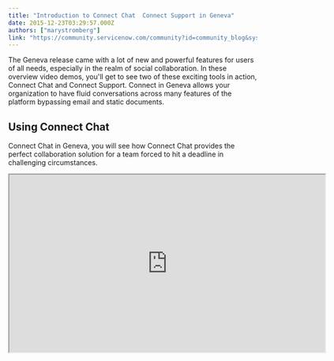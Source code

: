 ```yaml
---
title: "Introduction to Connect Chat  Connect Support in Geneva"
date: 2015-12-23T03:29:57.000Z
authors: ["marystromberg"]
link: "https://community.servicenow.com/community?id=community_blog&sys_id=03ad66a9dbd0dbc01dcaf3231f961904"
---
```

<p>The Geneva release came with a lot of new and powerful features for users of all needs, especially in the realm of social collaboration. In these overview video demos, you'll get to see two of these exciting tools in action, Connect Chat and Connect Support. Connect in Geneva allows your organization to have fluid conversations across many features of the platform bypassing email and static documents.</p><p></p><h2>Using Connect Chat</h2><p>Connect Chat in Geneva, you will see how Connect Chat provides the perfect collaboration solution for a team forced to hit a deadline in challenging circumstances.</p><p></p><p><iframe src="https://youtube.com/embed/w9gi5pm6WjQ" width="640" height="360"/></p><p></p><p></p><h2>Using Connect Support</h2><p>Connect Support in Geneva, we'll show you how Connect Support revamps the concept of live support on the platform by providing the power of Connect Chat within a service desk interface.</p><p></p><p><iframe src="https://youtube.com/embed/8g4QS1LEQto" width="640" height="360"/></p><p></p><p>For more information on Connect, see:</p><p><a href="https://docs.servicenow.com/bundle/geneva-servicenow-platform/page/use/collaboration/concept/c_Connect.html" title="https://docs.servicenow.com/bundle/geneva-servicenow-platform/page/use/collaboration/concept/c_Connect.html">Product Documentation: Connect</a> </p><p></p><p style="text-align: center;">Your feedback helps us better serve you! Did you find this video helpful? Leave us a comment to tell us why or why not.</p>